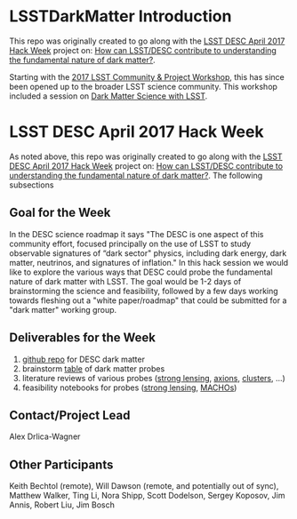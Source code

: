 # LSSTDarkMatter Introduction
This repo was originally created to go along with the [LSST DESC April 2017 Hack Week](https://confluence.slac.stanford.edu/display/LSSTDESC/Hack+Week%3A+April+3-7+2017+-+FNAL) project on: [How can LSST/DESC contribute to understanding the fundamental nature of dark matter?](https://confluence.slac.stanford.edu/display/LSSTDESC/Hack+Week%3A+April+3-7+2017+-+Dark+Matter+Hack).

Starting with the [2017 LSST Community & Project Workshop](https://project.lsst.org/meetings/lsst2017/), this has since been opened up to the broader LSST science community. This workshop included a session on [Dark Matter Science with LSST](https://project.lsst.org/meetings/lsst2017/session/dark-matter-science-lsst).

# LSST DESC April 2017 Hack Week
As noted above, this repo was originally created to go along with the [LSST DESC April 2017 Hack Week](https://confluence.slac.stanford.edu/display/LSSTDESC/Hack+Week%3A+April+3-7+2017+-+FNAL) project on: [How can LSST/DESC contribute to understanding the fundamental nature of dark matter?](https://confluence.slac.stanford.edu/display/LSSTDESC/Hack+Week%3A+April+3-7+2017+-+Dark+Matter+Hack). The following subsections 

## Goal for the Week
In the DESC science roadmap it says "The DESC is one aspect of this community effort, focused principally on the use of LSST to study observable signatures of “dark sector" physics, including dark energy, dark matter, neutrinos, and signatures of inflation." In this hack session we would like to explore the various ways that DESC could probe the fundamental nature of dark matter with LSST. The goal would be 1-2 days of brainstorming the science and feasibility, followed by a few days working towards fleshing out a "white paper/roadmap" that could be submitted for a "dark matter" working group.

## Deliverables for the Week
1. [github repo](../..) for DESC dark matter
2. brainstorm [table](table.md) of dark matter probes
3. literature reviews of various probes ([strong lensing](stronglens/substructure.md), [axions](axions/README.md), [clusters](clusters/readme.txt), ...)
4. feasibility notebooks for probes ([strong lensing](stronglens/SubstructureLikelihood.ipynb), [MACHOs](macho/LSST%20MACHO%20MAF%20Hack.ipynb))

## Contact/Project Lead
Alex Drlica-Wagner

## Other Participants
Keith Bechtol (remote), Will Dawson (remote, and potentially out of sync), Matthew Walker, Ting Li, Nora Shipp, Scott Dodelson, Sergey Koposov, Jim Annis, Robert Liu, Jim Bosch
